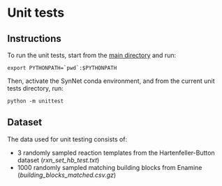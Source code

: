 # Unit tests

## Instructions
To run the unit tests, start from the [main directory](../) and run:

```
export PYTHONPATH=`pwd`:$PYTHONPATH
```

Then, activate the SynNet conda environment, and from the current unit tests directory, run:
```
python -m unittest
```

## Dataset
The data used for unit testing consists of:
* 3 randomly sampled reaction templates from the Hartenfeller-Button dataset (*rxn_set_hb_test.txt*)
* 1000 randomly sampled matching building blocks from Enamine (*building_blocks_matched.csv.gz*)
